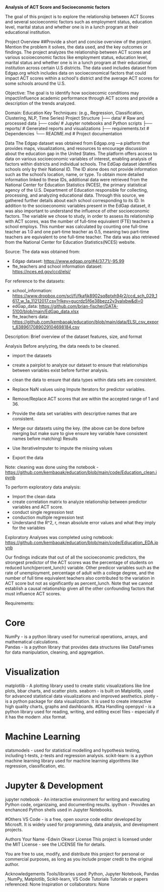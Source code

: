 
**Analysis of ACT Score and Socioeconomic factors**

The goal of this project is to explore the relationship between ACT Scores and several socioeconmic factors such as employment status, education level, marital status and whether one is in a lunch program at their educational institution. 

Project Overview
##Provide a short and concise overview of the project. Mention the problem it solves, the data used, and the key outcomes or findings.
The project analyzes the relationship between ACT scores and various scoioeconomic factos like  employment status, education level, marital status and whether one is in a lunch program at their educational institution across certain U.S districts. The data used includes dataset from  Edgap.org which includes data on socioeconomical factors that could impact ACT scores within a school's district and the average ACT scores for some schools around the U.S.

 

Objective: The goal is to identify how socioecomic conditions may impact/influence academic performance through ACT scores and provide a description of the trends analyzed. 

Domain: Education
Key Techniques: (e.g., Regression, Classification, Clustering, NLP, Time Series)
Project Structure
├── data/                 # Raw and processed data
├── code/                 # Jupyter notebooks and Python scripts
├── reports/              # Generated reports and visualizations
├── requirements.txt      # Dependencies
└── README.md             # Project documentation

Data
The Edgap dataset was obtained from Edgap.org —a platform that provides maps, visualizations, and resources to encourage discussion about the education gap in the United States. The platform offers access to data on various socioeconomic variables of interest, enabling analysis of factors within districts and individual schools. The EdGap dataset identifies schools only by their National ID. The ID alone does not provide information such as the school’s location, name, or type. To obtain more detailed information linked to these IDs, additional data were retrieved from the National Center for Education Statistics (NCES), the primary statistical agency of the U.S. Department of Education responsible for collecting, processing, and analyzing educational data. Through this source, we gathered further details about each school corresponding to its ID. In addition to the socioeconomic variables present in the EdGap dataset, it was also important to understand the influence of other socioeconomic factors. The variable we chose to study, in order to assess its relationship with ACT scores, was the number of full-time equivalent (FTE) teachers a school employs. This number was calculated by counting one full-time teacher as 1.0 and one part-time teacher as 0.5, meaning two part-time teachers are equivalent to one full-time teacher. The data was also retrieved from the National Center for Education Statistics(NCES) website.


Source: 
The data was obtained from:
- Edgap dataset: https://www.edgap.org/#4/37.71/-95.99
- fte_teachers and school information dataset: https://nces.ed.gov/ccd/elsi/

For reference to the datasets:
- school_information: https://www.dropbox.com/scl/fi/fkafjk8902sq8ptxh94r2/ccd_sch_029_1617_w_1a_11212017.csv?rlkey=gucrdz5f6e38bezz2y3yalxbw&dl=0
- edGap_data: https://github.com/brian-fischer/DATA-5100/blob/main/EdGap_data.xlsx
- fte_teachers data: https://github.com/kembaoak/education/blob/main/data/ELSI_csv_export_6389617089029104698184.csv

Description: Brief overview of the dataset features, size, and format

Analysis
Before anylyzing, the data needs to be cleaned.

- import the datasets
- create a pairplot to analyze our dataset to ensure that relationships between variables exist before further analysis. 
- clean the data to ensure that data types within data sets are consistent.
- Replace NaN values using Impute Iterators for predictor variables.
- Remove/Replace ACT scores that are within the accepted range of 1 and 36.

- Provide the data set variables with descriptive names that are consistent.
- Merge our datasets using the key. (the above can be done before merging but make sure to give ensure key variable have consistent names before matching)
Results
- Use IterativeImputer to impute the missing values
- Export the data


Note: cleaning was done using the notebook - https://github.com/kembaoak/education/blob/main/code/Education_clean.ipynb

To perform exploratory data analysis:
- Import the clean data
- create correlation matrix to analyze relationship between predictor variables and ACT score.
- conduct single regression test
- conduction multiple regression test
- Understand the R^2, r, mean absolute error  values and what they imply for the variables


Exploratory Analyses was completed using notebook: https://github.com/kembaoak/education/blob/main/code/Ediucation_EDA.ipynb
  
Our findings indicate that out of all the socioeconomic predictors, the strongest predictor of the ACT scores was the percentage of students on reduced lunch(percent_lunch) variable. Other predicor variables such as the rate of unemployment, percentage of adult with a college degree, and the number of full time equivalent teachers also contributed to the variation in ACT score but not as significantly as percent_lunch. Note that we cannot establish a causal relationship given all the other confounding factors that must influence ACT scores. 

Requirements: 
# Core
NumPy - is a python library used for numerical operations, arrays, and mathematical calculations.  
Pandas - is a python library that provides data structures like DataFrames for data manipulation, cleaning, and aggregation.

# Visualization
matplotlib - A plotting library used to create static visualizations like line plots, bbar charts, and scatter plots. 
seaborn - is built on Matplotlib, used for advanced statistical data visualizations and improved aesthetics.
plotly - is a python package for data visualization. It is used to create interactive high quality charts, graphs and dashboards. 
#Dta Handling
openpyxl - is a python library used for reading, writing, and editing excel files - especially if it has the modern .xlsx format. 

# Machine Learning

statsmodels - used for statistical modelling and hypothesis testing, including t-tests, z-tests and regression analysis.
scikit-learn: is a python machine learning library used for machine learning algorithms like regression, classification, etc. 

# Jupyter & Development
jupyter notebook - An interactive environment for writing and executing Python code, organizaing, and documenting results. 
ipython - Provides an enchanced Python shells used in Jupyter Notebooks.

#Others
VS Code - is a free, open source code editor developed by Microsft. It is widely used for programming, data analysis, and development projects. 

Authors
Your Name -Edwin Okwor
License
This project is licensed under the MIT License - see the LICENSE file for details.

You are free to use, modify, and distribute this project for personal or commercial purposes,
as long as you include proper credit to the original author.

Acknowledgements
Tools/libraries used: Python, Jupyter Notebook, Pandas , NumPy, Matplotlib, Scikit-learn, VS Code Tutorials
Tutorials or papers referenced: None
Inspiration or collaborators: None
